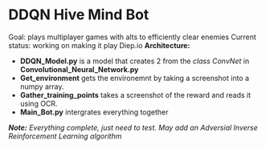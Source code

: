 # DDQN Hive Mind Bot
Goal: plays multiplayer games with alts to efficiently clear enemies
Current status: working on making it play Diep.io
**Architecture:**  
* **DDQN_Model.py** is a model that creates 2 from the *class ConvNet* in **Convolutional_Neural_Network.py**  
* **Get_environment** gets the environemnt by taking a screenshot into a numpy array.  
* **Gather_training_points** takes a screenshot of the reward and reads it using OCR.  
* **Main_Bot.py** intergrates everything together  

***Note:*** *Everything complete, just need to test. May add an Adversial Inverse Reinforcement Learning algorithm* 
